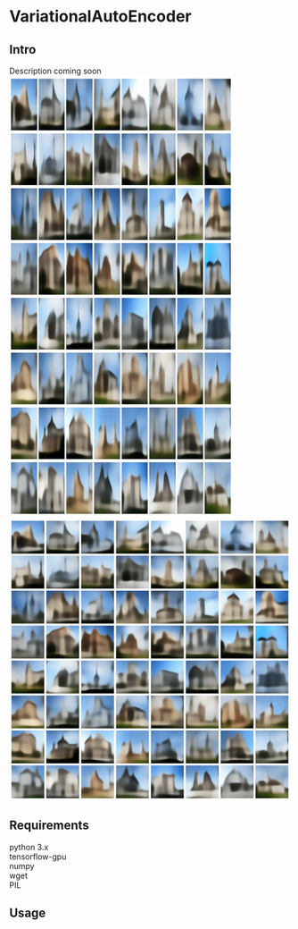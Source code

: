 # VariationalAutoEncoder
## Intro
Description coming soon
<img src="./VAECollage.png" width="400" height="790">
![alt-text](./VAECollage.png)
## Requirements
python 3.x<br/>
tensorflow-gpu<br/>
numpy<br/>
wget<br/>
PIL
## Usage

